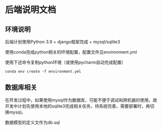 # 后端说明文档

## 环境说明
后端计划使用Python 3.9 + django框架完成 + mysql/sqlite3

使用conda完成python相关的环境配置，配置文件见environment.yml

使用下述命令复制python环境（或使用pycharm自动完成配置）
```shell
conda env create -f environment.yml
```

## 数据库相关
在开发过程中，如果使用mysql作为数据库，可能不便于调试和跨机器的使用，故开发中计划先使用本地的sqlite3完成相关任务，待系统完善，需要部署时，再切换mysql。

数据模型的定义文件为db.sql